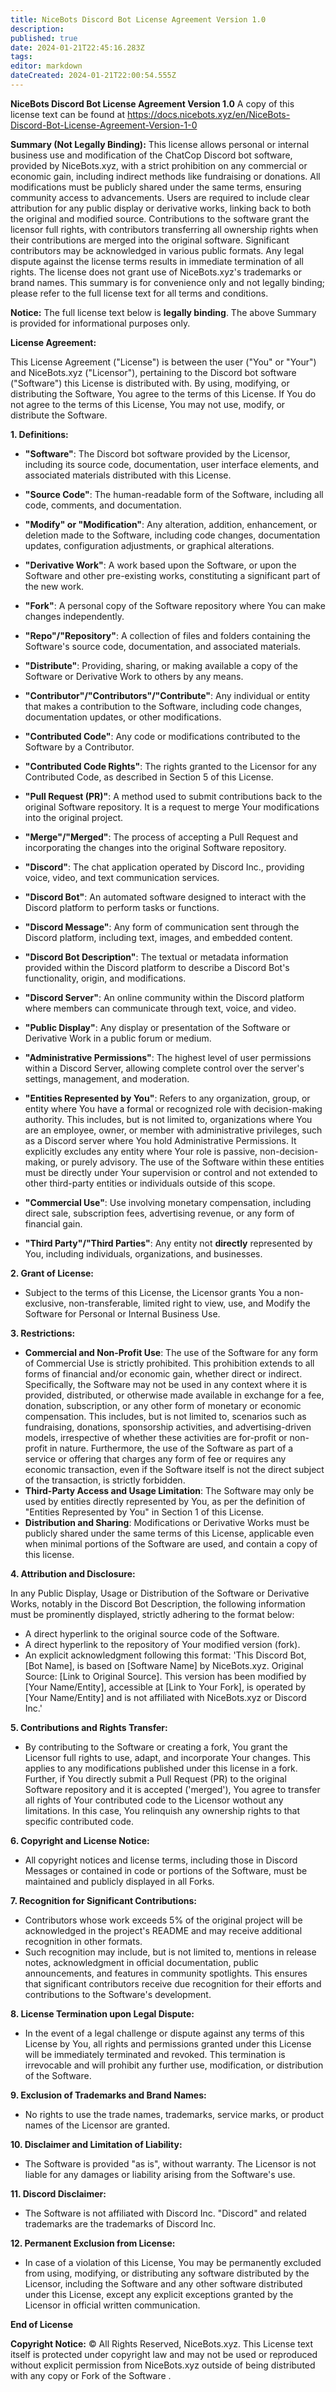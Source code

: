 ```yaml
---
title: NiceBots Discord Bot License Agreement Version 1.0
description: 
published: true
date: 2024-01-21T22:45:16.283Z
tags: 
editor: markdown
dateCreated: 2024-01-21T22:00:54.555Z
---
```


**NiceBots Discord Bot License Agreement Version 1.0**
A copy of this license text can be found at https://docs.nicebots.xyz/en/NiceBots-Discord-Bot-License-Agreement-Version-1-0

**Summary (Not Legally Binding):** This license allows personal or internal business use and modification of the ChatCop Discord bot software, provided by NiceBots.xyz, with a strict prohibition on any commercial or economic gain, including indirect methods like fundraising or donations. All modifications must be publicly shared under the same terms, ensuring community access to advancements. Users are required to include clear attribution for any public display or derivative works, linking back to both the original and modified source. Contributions to the software grant the licensor full rights, with contributors transferring all ownership rights when their contributions are merged into the original software. Significant contributors may be acknowledged in various public formats. Any legal dispute against the license terms results in immediate termination of all rights. The license does not grant use of NiceBots.xyz's trademarks or brand names. This summary is for convenience only and not legally binding; please refer to the full license text for all terms and conditions.

**Notice:** The full license text below is **legally binding**. The above Summary is provided for informational purposes only.

**License Agreement:**

This License Agreement ("License") is between the user ("You" or "Your") and NiceBots.xyz ("Licensor"), pertaining to the Discord bot software ("Software") this License is distributed with. By using, modifying, or distributing the Software, You agree to the terms of this License. If You do not agree to the terms of this License, You may not use, modify, or distribute the Software.

**1. Definitions:**

- **"Software"**: The Discord bot software provided by the Licensor, including its source code, documentation, user interface elements, and associated materials distributed with this License.

- **"Source Code"**: The human-readable form of the Software, including all code, comments, and documentation.

- **"Modify" or "Modification"**: Any alteration, addition, enhancement, or deletion made to the Software, including code changes, documentation updates, configuration adjustments, or graphical alterations.

- **"Derivative Work"**: A work based upon the Software, or upon the Software and other pre-existing works, constituting a significant part of the new work.

- **"Fork"**: A personal copy of the Software repository where You can make changes independently.

- **"Repo"/"Repository"**: A collection of files and folders containing the Software's source code, documentation, and associated materials.

- **"Distribute"**: Providing, sharing, or making available a copy of the Software or Derivative Work to others by any means.

- **"Contributor"/"Contributors"/"Contribute"**: Any individual or entity that makes a contribution to the Software, including code changes, documentation updates, or other modifications.

- **"Contributed Code"**: Any code or modifications contributed to the Software by a Contributor.

- **"Contributed Code Rights"**: The rights granted to the Licensor for any Contributed Code, as described in Section 5 of this License.

- **"Pull Request (PR)"**: A method used to submit contributions back to the original Software repository. It is a request to merge Your modifications into the original project.

- **"Merge"/"Merged"**: The process of accepting a Pull Request and incorporating the changes into the original Software repository.

- **"Discord"**: The chat application operated by Discord Inc., providing voice, video, and text communication services.

- **"Discord Bot"**: An automated software designed to interact with the Discord platform to perform tasks or functions.

- **"Discord Message"**: Any form of communication sent through the Discord platform, including text, images, and embedded content.

- **"Discord Bot Description"**: The textual or metadata information provided within the Discord platform to describe a Discord Bot's functionality, origin, and modifications.

- **"Discord Server"**: An online community within the Discord platform where members can communicate through text, voice, and video.

- **"Public Display"**: Any display or presentation of the Software or Derivative Work in a public forum or medium.

- **"Administrative Permissions"**: The highest level of user permissions within a Discord Server, allowing complete control over the server's settings, management, and moderation.

- **"Entities Represented by You"**: Refers to any organization, group, or entity where You have a formal or recognized role with decision-making authority. This includes, but is not limited to, organizations where You are an employee, owner, or member with administrative privileges, such as a Discord server where You hold Administrative Permissions. It explicitly excludes any entity where Your role is passive, non-decision-making, or purely advisory. The use of the Software within these entities must be directly under Your supervision or control and not extended to other third-party entities or individuals outside of this scope.

- **"Commercial Use"**: Use involving monetary compensation, including direct sale, subscription fees, advertising revenue, or any form of financial gain.

- **"Third Party"/"Third Parties"**: Any entity not **directly** represented by You, including individuals, organizations, and businesses.

**2. Grant of License:**

- Subject to the terms of this License, the Licensor grants You a non-exclusive, non-transferable, limited right to view, use, and Modify the Software for Personal or Internal Business Use.

**3. Restrictions:**

- **Commercial and Non-Profit Use**: The use of the Software for any form of Commercial Use is strictly prohibited. This prohibition extends to all forms of financial and/or economic gain, whether direct or indirect. Specifically, the Software may not be used in any context where it is provided, distributed, or otherwise made available in exchange for a fee, donation, subscription, or any other form of monetary or economic compensation. This includes, but is not limited to, scenarios such as fundraising, donations, sponsorship activities, and advertising-driven models, irrespective of whether these activities are for-profit or non-profit in nature. Furthermore, the use of the Software as part of a service or offering that charges any form of fee or requires any economic transaction, even if the Software itself is not the direct subject of the transaction, is strictly forbidden.
- **Third-Party Access and Usage Limitation**: The Software may only be used by entities directly represented by You, as per the definition of "Entities Represented by You" in Section 1 of this License.
- **Distribution and Sharing**: Modifications or Derivative Works must be publicly shared under the same terms of this License, applicable even when minimal portions of the Software are used, and contain a copy of this license.

**4. Attribution and Disclosure:**

In any Public Display, Usage or Distribution of the Software or Derivative Works, notably in the Discord Bot Description, the following information must be prominently displayed, strictly adhering to the format below:

- A direct hyperlink to the original source code of the Software.
- A direct hyperlink to the repository of Your modified version (fork).
- An explicit acknowledgment following this format: 'This Discord Bot, [Bot Name], is based on [Software Name] by NiceBots.xyz. Original Source: [Link to Original Source]. This version has been modified by [Your Name/Entity], accessible at [Link to Your Fork], is operated by [Your Name/Entity] and is not affiliated with NiceBots.xyz or Discord Inc.'

**5. Contributions and Rights Transfer:**

- By contributing to the Software or creating a fork, You grant the Licensor full rights to use, adapt, and incorporate Your changes. This applies to any modifications published under this license in a fork. Further, if You directly submit a Pull Request (PR) to the original Software repository and it is accepted ('merged'), You agree to transfer all rights of Your contributed code to the Licensor wothout any limitations. In this case, You relinquish any ownership rights to that specific contributed code.

**6. Copyright and License Notice:**

- All copyright notices and license terms, including those in Discord Messages or contained in code or portions of the Software, must be maintained and publicly displayed in all Forks.

**7. Recognition for Significant Contributions:**

- Contributors whose work exceeds 5% of the original project will be acknowledged in the project's README and may receive additional recognition in other formats.
- Such recognition may include, but is not limited to, mentions in release notes, acknowledgment in official documentation, public announcements, and features in community spotlights. This ensures that significant contributors receive due recognition for their efforts and contributions to the Software's development.

**8. License Termination upon Legal Dispute:**

- In the event of a legal challenge or dispute against any terms of this License by You, all rights and permissions granted under this License will be immediately terminated and revoked. This termination is irrevocable and will prohibit any further use, modification, or distribution of the Software.

**9. Exclusion of Trademarks and Brand Names:**

- No rights to use the trade names, trademarks, service marks, or product names of the Licensor are granted.

**10. Disclaimer and Limitation of Liability:**

- The Software is provided "as is", without warranty. The Licensor is not liable for any damages or liability arising from the Software's use.

**11. Discord Disclaimer:**

- The Software is not affiliated with Discord Inc. "Discord" and related trademarks are the trademarks of Discord Inc.

**12. Permanent Exclusion from License:**
- In case of a violation of this License, You may be permanently excluded from using, modifying, or distributing any software distributed by the Licensor, including the Software and any other software distributed under this License, except any explicit exceptions granted by the Licensor in official written communication.

**End of License**

**Copyright Notice:**
© All Rights Reserved, NiceBots.xyz. This License text itself is protected under copyright law and may not be used or reproduced without explicit permission from NiceBots.xyz outside of being distributed with any copy or Fork of the Software .